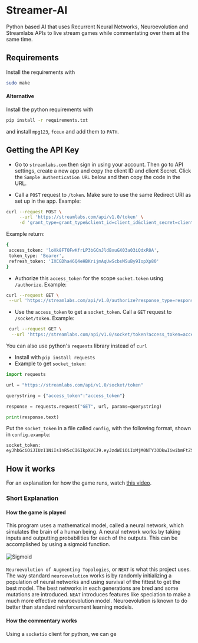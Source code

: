<script src="//yihui.name/js/math-code.js"></script>
<!-- Just one possible MathJax CDN below. You may use others. -->
<script async
  src="//mathjax.rstudio.com/latest/MathJax.js?config=TeX-MML-AM_CHTML">
</script>
# Streamer-AI
Python based AI that uses Recurrent Neural Networks, Neuroevolution and Streamlabs APIs to live stream games while commentating over them at the same time.

## Requirements
Install the requirements with
```bash
sudo make
```

#### Alternative
Install the python requirements with
```bash
pip install -r requirements.txt
```
and install `mpg123`, `fceux` and add them to `PATH`.

## Getting the API Key
* Go to `streamlabs.com` then sign in using your account. Then go to API settings, 
create a new app and copy the client ID and client Secret. Click the `Sample Authentication URL` below and then copy
the code in the URL.

* Call a `POST` request to `/token`. Make sure to use the same Redirect URI as set up in the app. Example:
```bash
curl --request POST \
     --url 'https://streamlabs.com/api/v1.0/token' \
     -d 'grant_type=grant_type&client_id=client_id&client_secret=client_secret&redirect_uri=redirect_uri'
 ```
 Example return:
 ```bash
 {
  access_token: 'loXk8FTOFwKfrLP3bGCnJldBxuGX03a03iQdxR8A',
  token_type: 'Bearer',
  refresh_token: 'IXCGDha46Q4eHBKrijmAqUwScbsMSuBy9IopXp80'
}
 ```
 
 * Authorize this `access_token` for the scope `socket.token` using `/authorize`. Example:
 ```bash
 curl --request GET \
  --url 'https://streamlabs.com/api/v1.0/authorize?response_type=response_type&client_id=client_id&redirect_uri=redirect_uri&scope=socket.token'
  ```
 * Use the `access_token` to get a `socket_token`. Call a `GET` request to `/socket/token`. Example:
```bash
 curl --request GET \
  --url 'https://streamlabs.com/api/v1.0/socket/token?access_token=access_token'
```
You can also use python's `requests` library instead of `curl`
* Install with `pip install requests`
* Example to get `socket_token`:
```python
import requests

url = "https://streamlabs.com/api/v1.0/socket/token"

querystring = {"access_token":"access_token"}

response = requests.request("GET", url, params=querystring)

print(response.text)
```
Put the `socket_token` in a file called `config`, with the following format, shown in
`config.example`:
```
socket_token: eyJhbGciOiJIUzI1NiIsInR5cCI6IkpXVCJ9.eyJzdWIiOiIxMjM0NTY3ODkwIiwibmFtZSI6IkpvaG4gRG9lIiwiYWRtaW4iOnRydWV9.TJVA95OrM7E2cBab30RMHrHDcEfxjoYZgeFONFh7HgQ
```
## How it works
For an explanation for how the game runs, watch [this video](https://www.youtube.com/watch?v=hNDkjy2rXG4&).
### Short Explanation
#### How the game is played
This program uses a mathematical model, called a neural network, which simulates the brain of a human being. 
A neural network works by taking inputs and outputting probabilities for each of the outputs. This can be accomplished
by using a sigmoid function. <br><br>
![Sigmoid](https://qph.fs.quoracdn.net/main-qimg-07066668c05a556f1ff25040414a32b7)
<br><br>
`Neuroevolution of Augmenting Topologies`, or `NEAT` is what this project uses. The way standard
`neuroevolution` works is by randomly initializing a population of neural networks and
using survival of the fittest to get the best model. The best networks in each generations
are bred and some mutations are introduced. `NEAT` introduces features like speciation to
make a much more effective neuroevolution model. Neuroevolution is known to do better than standard
reinforcement learning models.<br>
#### How the commentary works
Using a `socketio` client for python, we can ge




